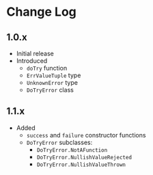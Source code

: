 # Change Log

## 1.0.x

- Initial release
- Introduced
  - `doTry` function
  - `ErrValueTuple` type
  - `UnknownError` type
  - `DoTryError` class
  
## 1.1.x

- Added
  - `success` and `failure` constructor functions
  - `DoTryError` subclasses:
    - `DoTryError.NotAFunction`
    - `DoTryError.NullishValueRejected`
    - `DoTryError.NullishValueThrown`
